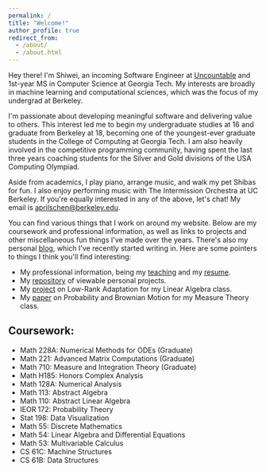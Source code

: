 ```yaml
---
permalink: /
title: "Welcome!"
author_profile: true
redirect_from: 
  - /about/
  - /about.html
---
```


Hey there! I'm Shiwei, an incoming Software Engineer at [Uncountable](https://www.uncountable.com/) and 1st-year MS in Computer Science at Georgia Tech. My interests are broadly in machine learning and computational sciences, which was the focus of my undergrad at Berkeley.

I'm passionate about developing meaningful software and delivering value to others. This interest led me to begin my undergraduate studies at 16 and graduate from Berkeley at 18, becoming one of the youngest-ever graduate students in the College of Computing at Georgia Tech. I am also heavily involved in the competitive programming community, having spent the last three years coaching students for the Silver and Gold divisions of the USA Computing Olympiad. 

Aside from academics, I play piano, arrange music, and walk my pet Shibas for fun. I also enjoy performing music with The Intermission Orchestra at UC Berkeley. If you're equally interested in any of the above, let's chat! My email is [aprilschen@berkeley.edu](mailto:aprilschen@berkeley.edu).

You can find various things that I work on around my website. Below are my coursework and professional information, as well as links to projects and other miscellaneous fun things I've made over the years. There's also my personal [blog](/year-archive), which I've recently started writing in. Here are some pointers to things I think you'll find interesting:

 - My professional information, being my [teaching](/teaching) and my [resume](/files/shiwei_chen_resume.pdf).
 - My [repository](https://github.com/aprilschen) of viewable personal projects.
 - My [project](/files/LoRA_LinAlg.pdf) on Low-Rank Adaptation for my Linear Algebra class.
 - My [paper](/files/Math710final.pdf) on Probability and Brownian Motion for my Measure Theory class.


## Coursework:
 - Math 228A: Numerical Methods for ODEs (Graduate)
 - Math 221: Advanced Matrix Computations (Graduate)
 - Math 710: Measure and Integration Theory (Graduate)
 - Math H185: Honors Complex Analysis
 - Math 128A: Numerical Analysis
 - Math 113: Abstract Algebra
 - Math 110: Abstract Linear Algebra
 - IEOR 172: Probability Theory
 - Stat 198: Data Visualization
 - Math 55: Discrete Mathematics
 - Math 54: Linear Algebra and Differential Equations
 - Math 53: Multivariable Calculus
 - CS 61C: Machine Structures
 - CS 61B: Data Structures